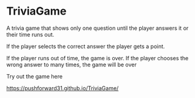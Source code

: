 # TriviaGame

A trivia game that shows only one question until the player answers it or their time runs out.

If the player selects the correct answer the player gets a point.

If the player runs out of time, the game is over.
If the player chooses the wrong answer to many times, the game will be over

Try out the game here 

https://pushforward31.github.io/TriviaGame/
